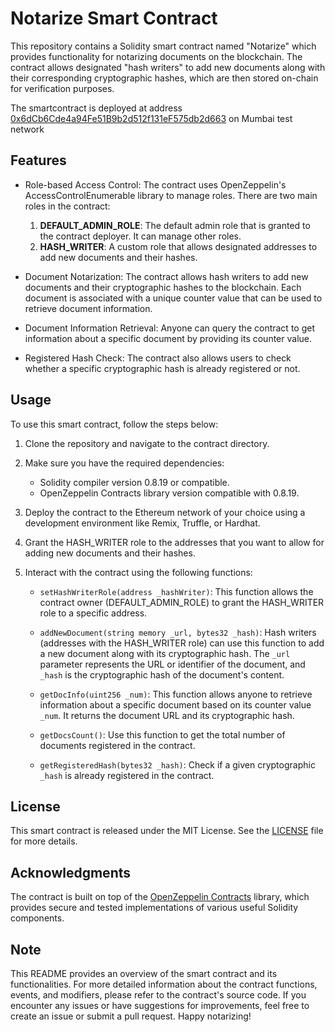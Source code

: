 # Notarize Smart Contract

This repository contains a Solidity smart contract named "Notarize" which provides functionality for notarizing documents on the blockchain. The contract allows designated "hash writers" to add new documents along with their corresponding cryptographic hashes, which are then stored on-chain for verification purposes.

The smartcontract is deployed at address [0x6dCb6Cde4a94Fe51B9b2d512f131eF575db2d663](https://mumbai.polygonscan.com/address/0x6dCb6Cde4a94Fe51B9b2d512f131eF575db2d663) on Mumbai test network

## Features

- Role-based Access Control: The contract uses OpenZeppelin's AccessControlEnumerable library to manage roles. There are two main roles in the contract:
  1. **DEFAULT_ADMIN_ROLE**: The default admin role that is granted to the contract deployer. It can manage other roles.
  2. **HASH_WRITER**: A custom role that allows designated addresses to add new documents and their hashes.

- Document Notarization: The contract allows hash writers to add new documents and their cryptographic hashes to the blockchain. Each document is associated with a unique counter value that can be used to retrieve document information.

- Document Information Retrieval: Anyone can query the contract to get information about a specific document by providing its counter value.

- Registered Hash Check: The contract also allows users to check whether a specific cryptographic hash is already registered or not.

## Usage

To use this smart contract, follow the steps below:

1. Clone the repository and navigate to the contract directory.

2. Make sure you have the required dependencies:
   - Solidity compiler version 0.8.19 or compatible.
   - OpenZeppelin Contracts library version compatible with 0.8.19.

3. Deploy the contract to the Ethereum network of your choice using a development environment like Remix, Truffle, or Hardhat.

4. Grant the HASH_WRITER role to the addresses that you want to allow for adding new documents and their hashes.

5. Interact with the contract using the following functions:

   - `setHashWriterRole(address _hashWriter)`: This function allows the contract owner (DEFAULT_ADMIN_ROLE) to grant the HASH_WRITER role to a specific address.

   - `addNewDocument(string memory _url, bytes32 _hash)`: Hash writers (addresses with the HASH_WRITER role) can use this function to add a new document along with its cryptographic hash. The `_url` parameter represents the URL or identifier of the document, and `_hash` is the cryptographic hash of the document's content.

   - `getDocInfo(uint256 _num)`: This function allows anyone to retrieve information about a specific document based on its counter value `_num`. It returns the document URL and its cryptographic hash.

   - `getDocsCount()`: Use this function to get the total number of documents registered in the contract.

   - `getRegisteredHash(bytes32 _hash)`: Check if a given cryptographic `_hash` is already registered in the contract.

## License

This smart contract is released under the MIT License. See the [LICENSE](LICENSE) file for more details.

## Acknowledgments

The contract is built on top of the [OpenZeppelin Contracts](https://github.com/OpenZeppelin/openzeppelin-contracts) library, which provides secure and tested implementations of various useful Solidity components.

## Note

This README provides an overview of the smart contract and its functionalities. For more detailed information about the contract functions, events, and modifiers, please refer to the contract's source code. If you encounter any issues or have suggestions for improvements, feel free to create an issue or submit a pull request. Happy notarizing!